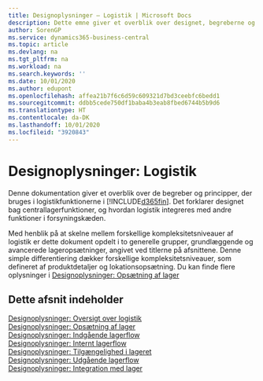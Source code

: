 ```yaml
---
title: Designoplysninger – Logistik | Microsoft Docs
description: Dette emne giver et overblik over designet, begreberne og principperne bag logistikfunktionerne i Business Central.
author: SorenGP
ms.service: dynamics365-business-central
ms.topic: article
ms.devlang: na
ms.tgt_pltfrm: na
ms.workload: na
ms.search.keywords: ''
ms.date: 10/01/2020
ms.author: edupont
ms.openlocfilehash: affea21b7f6c6d59c609321d7bd3ceebfc6bedd1
ms.sourcegitcommit: ddbb5cede750df1baba4b3eab8fbed6744b5b9d6
ms.translationtype: HT
ms.contentlocale: da-DK
ms.lasthandoff: 10/01/2020
ms.locfileid: "3920843"
---
```

# <a name="design-details-warehouse-management"></a>Designoplysninger: Logistik
Denne dokumentation giver et overblik over de begreber og principper, der bruges i logistikfunktionerne i [!INCLUDE[d365fin](includes/d365fin_md.md)]. Det forklarer designet bag centrallagerfunktioner, og hvordan logistik integreres med andre funktioner i forsyningskæden.  

Med henblik på at skelne mellem forskellige kompleksitetsniveauer af logistik er dette dokument opdelt i to generelle grupper, grundlæggende og avancerede lageropsætninger, angivet ved titlerne på afsnittene. Denne simple differentiering dækker forskellige kompleksitetsniveauer, som defineret af produktdetaljer og lokationsopsætning. Du kan finde flere oplysninger i [Designoplysninger: Opsætning af lager](design-details-warehouse-setup.md)  

## <a name="in-this-section"></a>Dette afsnit indeholder  
[Designoplysninger: Oversigt over logistik](design-details-warehouse-overview.md)  
[Designoplysninger: Opsætning af lager](design-details-warehouse-setup.md)  
[Designoplysninger: Indgående lagerflow](design-details-inbound-warehouse-flow.md)  
[Designoplysninger: Internt lagerflow](design-details-internal-warehouse-flows.md)  
[Designoplysninger: Tilgængelighed i lageret](design-details-availability-in-the-warehouse.md)  
[Designoplysninger: Udgående lagerflow](design-details-outbound-warehouse-flow.md)  
[Designoplysninger: Integration med lager](design-details-integration-with-inventory.md)
